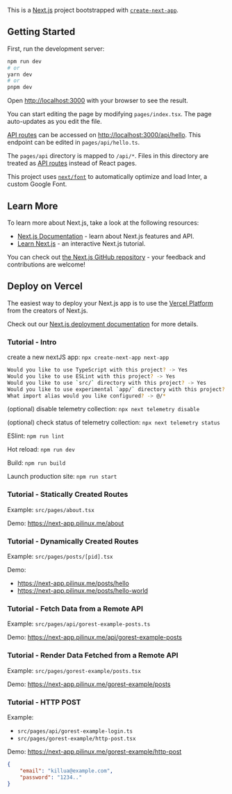 This is a [Next.js](https://nextjs.org/) project bootstrapped with [`create-next-app`](https://github.com/vercel/next.js/tree/canary/packages/create-next-app).

## Getting Started

First, run the development server:

```bash
npm run dev
# or
yarn dev
# or
pnpm dev
```

Open [http://localhost:3000](http://localhost:3000) with your browser to see the result.

You can start editing the page by modifying `pages/index.tsx`. The page auto-updates as you edit the file.

[API routes](https://nextjs.org/docs/api-routes/introduction) can be accessed on [http://localhost:3000/api/hello](http://localhost:3000/api/hello). This endpoint can be edited in `pages/api/hello.ts`.

The `pages/api` directory is mapped to `/api/*`. Files in this directory are treated as [API routes](https://nextjs.org/docs/api-routes/introduction) instead of React pages.

This project uses [`next/font`](https://nextjs.org/docs/basic-features/font-optimization) to automatically optimize and load Inter, a custom Google Font.

## Learn More

To learn more about Next.js, take a look at the following resources:

- [Next.js Documentation](https://nextjs.org/docs) - learn about Next.js features and API.
- [Learn Next.js](https://nextjs.org/learn) - an interactive Next.js tutorial.

You can check out [the Next.js GitHub repository](https://github.com/vercel/next.js/) - your feedback and contributions are welcome!

## Deploy on Vercel

The easiest way to deploy your Next.js app is to use the [Vercel Platform](https://vercel.com/new?utm_medium=default-template&filter=next.js&utm_source=create-next-app&utm_campaign=create-next-app-readme) from the creators of Next.js.

Check out our [Next.js deployment documentation](https://nextjs.org/docs/deployment) for more details.

### Tutorial - Intro

create a new nextJS app: `npx create-next-app next-app`

```bash
Would you like to use TypeScript with this project? -> Yes
Would you like to use ESLint with this project? -> Yes
Would you like to use `src/` directory with this project? -> Yes
Would you like to use experimental `app/` directory with this project? -> no
What import alias would you like configured? -> @/*
```

(optional) disable telemetry collection: `npx next telemetry disable`

(optional) check status of telemetry collection: `npx next telemetry status`

ESlint: `npm run lint`

Hot reload: `npm run dev`

Build: `npm run build`

Launch production site: `npm run start`

### Tutorial - Statically Created Routes

Example: `src/pages/about.tsx`

Demo: https://next-app.pilinux.me/about

### Tutorial - Dynamically Created Routes

Example: `src/pages/posts/[pid].tsx`

Demo:
- https://next-app.pilinux.me/posts/hello
- https://next-app.pilinux.me/posts/hello-world

### Tutorial - Fetch Data from a Remote API

Example: `src/pages/api/gorest-example-posts.ts`

Demo: https://next-app.pilinux.me/api/gorest-example-posts

### Tutorial - Render Data Fetched from a Remote API

Example: `src/pages/gorest-example/posts.tsx`

Demo: https://next-app.pilinux.me/gorest-example/posts

### Tutorial - HTTP POST

Example:
- `src/pages/api/gorest-example-login.ts`
- `src/pages/gorest-example/http-post.tsx`

Demo: https://next-app.pilinux.me/gorest-example/http-post

```JSON
{
    "email": "killua@example.com",
    "password": "1234.."
}
```
